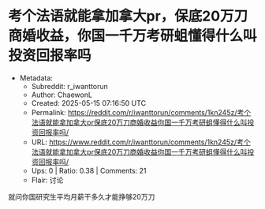 # 考个法语就能拿加拿大pr，保底20万刀商婚收益，你国一千万考研蛆懂得什么叫投资回报率吗

- Metadata:
  - Subreddit: r_iwanttorun
  - Author: ChaewonL
  - Created: 2025-05-15 07:16:50 UTC
  - Permalink: https://reddit.com/r/iwanttorun/comments/1kn245z/考个法语就能拿加拿大pr保底20万刀商婚收益你国一千万考研蛆懂得什么叫投资回报率吗/
  - URL: https://www.reddit.com/r/iwanttorun/comments/1kn245z/考个法语就能拿加拿大pr保底20万刀商婚收益你国一千万考研蛆懂得什么叫投资回报率吗/
  - Ups: 0 | Ratio: 0.38 | Comments: 21
  - Flair: 讨论


就问你国研究生平均月薪干多久才能挣够20万刀

